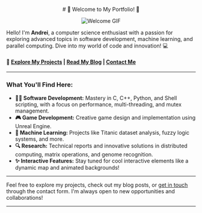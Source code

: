 <p align="center">
# 🌟 Welcome to My Portfolio! 🌟
</p>

<p align="center">
<img src="https://media0.giphy.com/media/v1.Y2lkPTc5MGI3NjExbWw0c2F0YjJhcmE1c2R3azlvaXg0cXA3MzE1OW9od204bnB2aHlpbyZlcD12MV9pbnRlcm5hbF9naWZfYnlfaWQmY3Q9Zw/shy030IeNMQmc/giphy.webp" alt="Welcome GIF">

</p>

Hello! I'm **Andrei**, a computer science enthusiast with a passion for exploring advanced topics in software development, machine learning, and parallel computing. Dive into my world of code and innovation! 💻

#### 🔗 [Explore My Projects](#) | [Read My Blog](#) | [Contact Me](mailto:andrei@example.com)

---

### What You'll Find Here:

- **👨‍💻 Software Development:** Mastery in C, C++, Python, and Shell scripting, with a focus on performance, multi-threading, and mutex management.
- **🎮 Game Development:** Creative game design and implementation using Unreal Engine.
- **🤖 Machine Learning:** Projects like Titanic dataset analysis, fuzzy logic systems, and more.
- **🔍 Research:** Technical reports and innovative solutions in distributed computing, matrix operations, and genome recognition.
- **✨ Interactive Features:** Stay tuned for cool interactive elements like a dynamic map and animated backgrounds!

---

Feel free to explore my projects, check out my blog posts, or [get in touch](mailto:andrei@example.com) through the contact form. I'm always open to new opportunities and collaborations!

---
